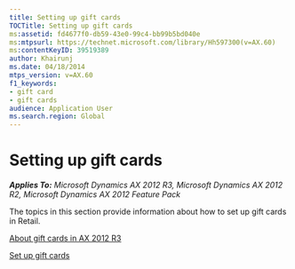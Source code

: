 ```yaml
---
title: Setting up gift cards
TOCTitle: Setting up gift cards
ms:assetid: fd4677f0-db59-43e0-99c4-bb99b5bd040e
ms:mtpsurl: https://technet.microsoft.com/library/Hh597300(v=AX.60)
ms:contentKeyID: 39519389
author: Khairunj
ms.date: 04/18/2014
mtps_version: v=AX.60
f1_keywords:
- gift card
- gift cards
audience: Application User
ms.search.region: Global
---
```


# Setting up gift cards 


_**Applies To:** Microsoft Dynamics AX 2012 R3, Microsoft Dynamics AX 2012 R2, Microsoft Dynamics AX 2012 Feature Pack_

The topics in this section provide information about how to set up gift cards in Retail.

[About gift cards in AX 2012 R3](about-gift-cards-in-ax-2012-r3.md)

[Set up gift cards](set-up-gift-cards.md)

  


